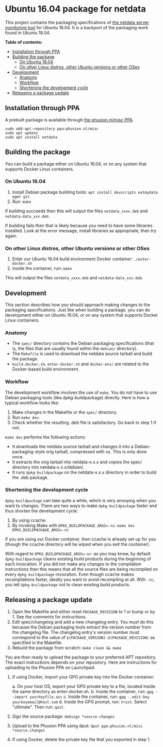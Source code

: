 # Ubuntu 16.04 package for netdata

This project contains the packaging specifications of [the netdata server monitoring tool](https://github.com/firehol/netdata) for Ubuntu 16.04. It is a backport of the packaging work found in Ubuntu 18.04.

**Table of contents:**

<!-- MarkdownTOC depth=3 autolink="true" bracket="round" -->

- [Installation through PPA](#installation-through-ppa)
- [Building the package](#building-the-package)
	- [On Ubuntu 16.04](#on-ubuntu-1604)
	- [On other Linux distros, other Ubuntu versions or other OSes](#on-other-linux-distros-other-ubuntu-versions-or-other-oses)
- [Development](#development)
	- [Anatomy](#anatomy)
	- [Workflow](#workflow)
	- [Shortening the development cycle](#shortening-the-development-cycle)
- [Releasing a package update](#releasing-a-package-update)

<!-- /MarkdownTOC -->

## Installation through PPA

A prebuilt package is available through [the phusion.nl/misc PPA](https://launchpad.net/~phusion.nl/+archive/ubuntu/misc).

~~~
sudo add-apt-repository ppa:phusion.nl/misc
sudo apt update
sudo apt install netdata
~~~

## Building the package

You can build a package either on Ubuntu 16.04, or on any system that supports Docker Linux containers.

### On Ubuntu 16.04

 1. Install Debian package building tools: `apt install devscripts eatmydata wget git`
 2. Run: `make`

If building succeeds then this will output the files `netdata_xxxx.deb` and `netdata-data_xxx.deb`.

If building fails then that is likely because you need to have some libraries installed. Look at the error message, install libraries as appropriate, then try again.

### On other Linux distros, other Ubuntu versions or other OSes

 1. Enter our Ubuntu 16.04 build environment Docker container: `./enter-docker.sh`
 2. Inside the container, run: `make`

This will output the files `netdata_xxxx.deb` and `netdata-data_xxx.deb`.

## Development

This section describes how you should approach making changes to the packaging specifications. Just like when building a package, you can do development either on Ubuntu 16.04, or on any system that supports Docker Linux containers.

### Anatomy

 * The `spec/` directory contains the Debian packaging specifications (that is, the files that are usually found within the `debian/` directory).
 * The `Makefile` is used to download the netdata source tarball and build the package.
 * `build-docker.sh`, `enter-docker.sh` and `docker-env/` are related to the Docker-based build environment.

### Workflow

The development workflow involves the use of `make`. You do not have to use Debian packaging tools (like dpkg-buildpackage) directly. Here is how a typical workflow looks like:

 1. Make changes in the Makefile or the `spec/` directory.
 2. Run `make dev`.
 3. Check whether the resulting .deb file is satisfactory. Go back to step 1 if not.

`make dev` performs the following actions:

 * It downloads the netdata source tarball and changes it into a Debian-packaging-style orig tarball, compressed with xz. This is only done once.
 * It extracts the orig tarball into netdata-x.x.x and copies the spec/ directory into netdata-x.x.x/debian/.
 * It runs `dpkg-buildpackage` on the netdata-x.x.x directory in order to build the .deb package.

### Shortening the development cycle

`dpkg-buildpackage` can take quite a while, which is very annoying when you want to changes. There are two ways to make `dpkg-buildpackage` faster and thus shorten the development cycle:

 1. By using ccache.
 2. By invoking Make with `DPKG_BUILDPACKAGE_ARGS=-nc`: `make dev DPKG_BUILDPACKAGE_ARGS=-nc`

If you are using our Docker container, then ccache is already set up for you (though the ccache directory will be wiped when you exit the container).

With regard to `DPKG_BUILDPACKAGE_ARGS=-nc`: as you may know, by default `dpkg-buildpackage` cleans existing build products during the beginning of each invocation. If you did not make any changes to the compilation instructions then this means that all the source files are being recompiled on every `dpkg-buildpackage` invocation. Even though ccache makes recompilations faster, ideally you want to avoid recompiling at all. With `-nc`, you tell `dpkg-buildpackage` not to clean existing build products.

## Releasing a package update

 1. Open the Makefile and either reset `PACKAGE_REVISION` to 1 or bump or by 1. See the comments for instructions.
 2. Edit spec/changelog and add a new changelog entry. You *must* do this because the Debian packaging tools extract the version number from the changelog file. The changelog entry's version number must correspond to the value of `$(PACKAGE_VERSION)-$(PACKAGE_REVISION)` as specified in the Makefile.
 3. Rebuild the package from scratch: `make clean && make`

You are then ready to upload the package to your preferred APT repository. The exact instructions depends on your repository. Here are instructions for uploading to the Phusion PPA on Launchpad:

 1. If using Docker, import your GPG private key into the Docker container:

     a. On your host OS, export your GPG private key to a file, located inside the same directory as enter-docker.sh.
     b. Inside the container, run: `gpg --import yourkeyfile.asc`
     c. Inside the container, run: `gpg --edit-key yourkeyemail@host.com`
     d. Inside the GPG prompt, run: `trust`. Select "ultimate". Then run: `quit`.

 2. Sign the source package: `debsign *source.changes`

 3. Upload to the Phusion PPA using dput: `dput ppa:phusion.nl/misc *source.changes`

 4. If using Docker, delete the private key file that you exported in step 1.
